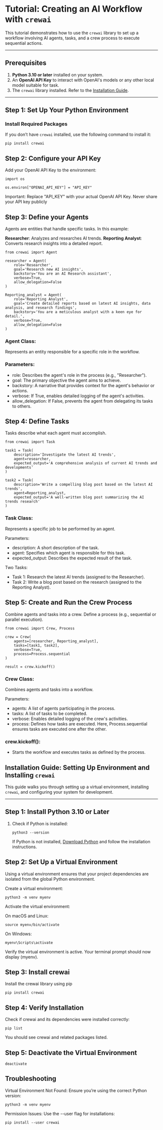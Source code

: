 # Tutorial: Creating an AI Workflow with `crewai`

This tutorial demonstrates how to use the `crewai` library to set up a workflow involving AI agents, tasks, and a crew process to execute sequential actions.

---

## Prerequisites

1. **Python 3.10 or later** installed on your system.
2. An **OpenAI API Key** to interact with OpenAI's models or any other local model suitable for task.
3. The `crewai` library installed. Refer to the [Installation Guide](#installation).

---

## Step 1: Set Up Your Python Environment

### Install Required Packages
If you don’t have `crewai` installed, use the following command to install it:

```
pip install crewai

```
## Step 2: Configure your API Key

Add your OpenAI API Key to the environment:

```
import os

os.environ["OPENAI_API_KEY"] = "API_KEY"

```

Important: Replace "API_KEY" with your actual OpenAI API Key. Never share your API key publicly

## Step 3: Define your Agents

Agents are entities that handle specific tasks. In this example:

**Researcher**: Analyzes and researches AI trends.
**Reporting Analyst**: Converts research insights into a detailed report.

```
from crewai import Agent

researcher = Agent(
    role='Researcher',
    goal='Research new AI insights',
    backstory='You are an AI Research assistant',
    verbose=True,
    allow_delegation=False
)

Reporting_analyst = Agent(
    role='Reporting Analyst',
    goal='Create detailed reports based on latest AI insights, data analysis, and research findings',
    backstory='You are a meticulous analyst with a keen eye for detail.',
    verbose=True,
    allow_delegation=False
)

```

### Agent Class:

Represents an entity responsible for a specific role in the workflow.

### Parameters:

- role: Describes the agent's role in the process (e.g., "Researcher").
- goal: The primary objective the agent aims to achieve.
- backstory: A narrative that provides context for the agent's behavior or actions.
- verbose: If True, enables detailed logging of the agent's activities.
- allow_delegation: If False, prevents the agent from delegating its tasks to others.


## Step 4: Define Tasks

Tasks describe what each agent must accomplish.

```
from crewai import Task

task1 = Task(
    description='Investigate the latest AI trends',
    agent=researcher,
    expected_output='A comprehensive analysis of current AI trends and developments'
)

task2 = Task(
    description='Write a compelling blog post based on the latest AI trends',
    agent=Reporting_analyst,
    expected_output='A well-written blog post summarizing the AI trends research'
)

```

### Task Class:

Represents a specific job to be performed by an agent.

Parameters:

- description: A short description of the task.
- agent: Specifies which agent is responsible for this task.
- expected_output: Describes the expected result of the task.

Two Tasks:

- Task 1: Research the latest AI trends (assigned to the Researcher).
- Task 2: Write a blog post based on the research (assigned to the Reporting Analyst).



## Step 5: Create and Run the Crew Process

Combine agents and tasks into a crew. Define a process (e.g., sequential or parallel execution).

```
from crewai import Crew, Process

crew = Crew(
    agents=[researcher, Reporting_analyst],
    tasks=[task1, task2],
    verbose=True,
    process=Process.sequential
)

result = crew.kickoff()

```

### Crew Class:

Combines agents and tasks into a workflow.

Parameters:

- agents: A list of agents participating in the process.
- tasks: A list of tasks to be completed.
- verbose: Enables detailed logging of the crew's activities.
- process: Defines how tasks are executed. Here, Process.sequential ensures tasks are executed one after the other.

### crew.kickoff():

- Starts the workflow and executes tasks as defined by the process.


## Installation Guide: Setting Up Environment and Installing `crewai`

This guide walks you through setting up a virtual environment, installing `crewai`, and configuring your system for development.

---

## Step 1: Install Python 3.10 or Later

1. Check if Python is installed:
   ```
   python3 --version

   ```
   If Python is not installed, [Download Python](https://www.python.org/downloads/) and follow the installation instructions.


## Step 2: Set Up a Virtual Environment

Using a virtual environment ensures that your project dependencies are isolated from the global Python environment.

Create a virtual environment:

```
python3 -m venv myenv

```

Activate the virtual environment:

On macOS and Linux:
```
source myenv/bin/activate

```
On Windows:
```
myenv\Scripts\activate

```
Verify the virtual environment is active. Your terminal prompt should now display (myenv).


## Step 3: Install crewai

Install the crewai library using pip

```
pip install crewai

```

## Step 4: Verify Installation

Check if crewai and its dependencies were installed correctly:

```
pip list

```
You should see crewai and related packages listed.

## Step 5: Deactivate the Virtual Environment
```
deactivate

```
## Troubleshooting

Virtual Environment Not Found: Ensure you’re using the correct Python version:

```
python3 -m venv myenv

```

Permission Issues: Use the --user flag for installations:

```
pip install --user crewai

```








